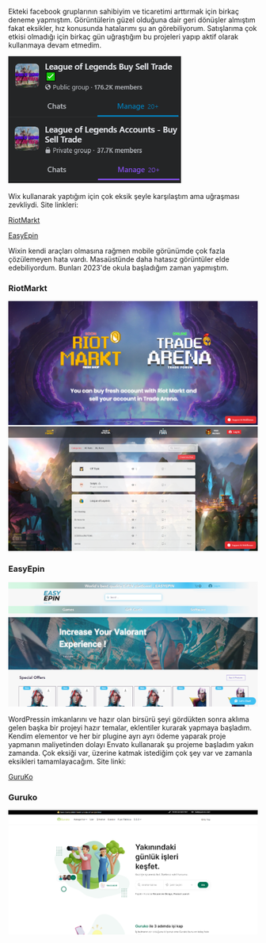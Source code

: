 Ekteki facebook gruplarının sahibiyim ve ticaretimi arttırmak için birkaç deneme yapmıştım. Görüntülerin güzel olduğuna dair geri dönüşler almıştım fakat eksikler, hız konusunda hatalarımı şu an görebiliyorum. Satışlarıma çok etkisi olmadığı için birkaç gün uğraştığım bu projeleri yapıp aktif olarak kullanmaya devam etmedim.

![facebook](https://raw.githubusercontent.com/tabslock/portfolio/main/resim/fbgrup.png)

Wix kullanarak yaptığım için çok eksik şeyle karşılaştım ama uğraşması zevkliydi. Site linkleri:

[RiotMarkt](riotmarkt.com)

[EasyEpin](easyepin.com)

Wixin kendi araçları olmasına rağmen mobile görünümde çok fazla çözülemeyen hata vardı. Masaüstünde daha hatasız görüntüler elde edebiliyordum. Bunları 2023'de okula başladığım zaman yapmıştım.

### RiotMarkt

![rm](https://raw.githubusercontent.com/tabslock/portfolio/main/resim/Screenshot_3.png)
![rm2](https://raw.githubusercontent.com/tabslock/portfolio/main/resim/Screenshot_4.png)

### EasyEpin

![ezep](https://raw.githubusercontent.com/tabslock/portfolio/main/resim/Screenshot_2.png)

WordPressin imkanlarını ve hazır olan birsürü şeyi gördükten sonra aklıma gelen başka bir projeyi hazır temalar, eklentiler kurarak yapmaya başladım. Kendim elementor ve her bir plugine ayrı ayrı ödeme yaparak proje yapmanın maliyetinden dolayı Envato kullanarak şu projeme başladım yakın zamanda. Çok eksiği var, üzerine katmak istediğim çok şey var ve zamanla eksikleri tamamlayacağım. Site linki:

[GuruKo](guruko.com)

### Guruko

![grk](https://raw.githubusercontent.com/tabslock/portfolio/main/resim/Screenshot_5.png)
